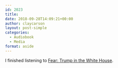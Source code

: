 ```yaml
---
id: 2023
title: 
date: 2018-09-28T14:09:21+00:00
author: claycarson
layout: post-simple
categories: 
  - Audiobook
  - Media
format: aside
---
```

I finished listening to [Fear: Trump in the White House](https://www.amazon.com/Fear-Trump-White-Bob-Woodward-ebook/dp/B075RV48W3).<!--more-->